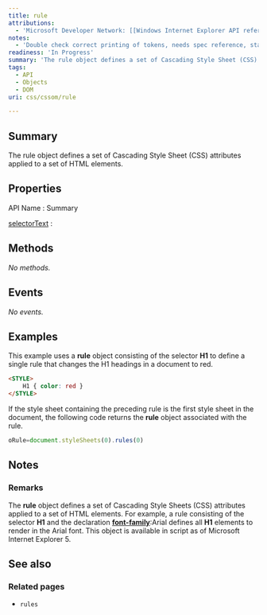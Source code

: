 ```yaml
---
title: rule
attributions:
  - 'Microsoft Developer Network: [[Windows Internet Explorer API reference](http://msdn.microsoft.com/en-us/library/ie/hh828809%28v=vs.85%29.aspx) Article]'
notes:
  - 'Double check correct printing of tokens, needs spec reference, standardization status'
readiness: 'In Progress'
summary: 'The rule object defines a set of Cascading Style Sheet (CSS) attributes applied to a set of HTML elements.'
tags:
  - API
  - Objects
  - DOM
uri: css/cssom/rule

---
```

## Summary

The rule object defines a set of Cascading Style Sheet (CSS) attributes applied to a set of HTML elements.

## Properties

API Name
:   Summary

[selectorText](/css/cssom/rule/selectorText)
:

## Methods

*No methods.*

## Events

*No events.*

## Examples

This example uses a **rule** object consisting of the selector **H1** to define a single rule that changes the H1 headings in a document to red.

``` html
<STYLE>
    H1 { color: red }
</STYLE>
```

If the style sheet containing the preceding rule is the first style sheet in the document, the following code returns the **rule** object associated with the rule.

``` js
oRule=document.styleSheets(0).rules(0)
```

## Notes

### Remarks

The **rule** object defines a set of Cascading Style Sheets (CSS) attributes applied to a set of HTML elements. For example, a rule consisting of the selector **H1** and the declaration [**font-family**](/css/properties/font-family):Arial defines all **H1** elements to render in the Arial font. This object is available in script as of Microsoft Internet Explorer 5.

## See also

### Related pages

-   `rules`
